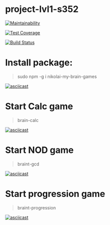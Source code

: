 # project-lvl1-s352
[![Maintainability](https://api.codeclimate.com/v1/badges/a99a88d28ad37a79dbf6/maintainability)](https://codeclimate.com/github/codeclimate/codeclimate/maintainability)

[![Test Coverage](https://api.codeclimate.com/v1/badges/a99a88d28ad37a79dbf6/test_coverage)](https://codeclimate.com/github/codeclimate/codeclimate/test_coverage)

[![Build Status](https://travis-ci.org/bombom70/project-lvl1-s352.svg?branch=master)](https://travis-ci.org/bombom70/project-lvl1-s352)

# Install package: # 
> sudo npm -g i nikolai-my-brain-games

[![asciicast](https://asciinema.org/a/OIUHb6gG1xQGaEIp9asiSlrtP.png)](https://asciinema.org/a/OIUHb6gG1xQGaEIp9asiSlrtP)


# Start Calc game #
> brain-calc

[![asciicast](https://asciinema.org/a/6lhAbXxX8rqoaYOWkgtFIttfx.png)](https://asciinema.org/a/6lhAbXxX8rqoaYOWkgtFIttfx)

# Start NOD game #
> braint-gcd

[![asciicast](https://asciinema.org/a/g4BAAuRf8HmoglXlKvapU2DcD.png)](https://asciinema.org/a/g4BAAuRf8HmoglXlKvapU2DcD)

# Start progression game #
> braint-progression

[![asciicast](https://asciinema.org/a/Qqrax4OTRuWAOcsLKCBlgSgV1.png)](https://asciinema.org/a/Qqrax4OTRuWAOcsLKCBlgSgV1)
